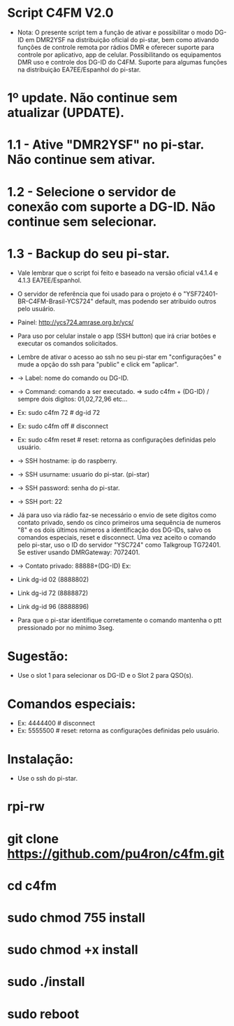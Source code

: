 # Script C4FM V2.0
* Nota: O presente script tem a função de ativar e possibilitar o modo DG-ID em DMR2YSF na distribuição oficial do pi-star, bem como ativando funções de controle remota por rádios DMR e oferecer suporte para controle por aplicativo, app de celular. Possibilitando os equipamentos DMR uso e controle dos DG-ID do C4FM. Suporte para algumas funções na distribuição EA7EE/Espanhol do pi-star.

# 1º update. Não continue sem atualizar (UPDATE).
# 1.1 - Ative "DMR2YSF" no pi-star. Não continue sem ativar.
# 1.2 - Selecione o servidor de conexão com suporte a DG-ID. Não continue sem selecionar.
# 1.3 - Backup do seu pi-star.

* Vale lembrar que o script foi feito e baseado na versão oficial v4.1.4 e 4.1.3 EA7EE/Espanhol.
* O servidor de referência que foi usado para o projeto é o "YSF72401-BR-C4FM-Brasil-YCS724" default, mas podendo ser atribuido outros pelo usuário.
* Painel: http://ycs724.amrase.org.br/ycs/

* Para uso por celular instale o app (SSH button) que irá criar botões e executar os comandos solicitados.
* Lembre de ativar o acesso ao ssh no seu pi-star em "configurações" e mude a opção do ssh para "public" e click em "aplicar".

* -> Label: nome do comando ou DG-ID.
* -> Command: comando a ser executado. => sudo c4fm + (DG-ID)  / sempre dois digitos: 01,02,72,96 etc...  
* Ex: sudo c4fm 72          # dg-id 72
* Ex: sudo c4fm off         # disconnect 
* Ex: sudo c4fm reset       # reset: retorna as configurações definidas pelo usuário.

* -> SSH hostname: ip do raspberry.
* -> SSH usurname: usuario do pi-star. (pi-star)
* -> SSH password: senha do pi-star.
* -> SSH port: 22


* Já para uso via rádio faz-se necessário o envio de sete digitos como contato privado, sendo os cinco primeiros uma sequência de numeros "8" e os dois últimos números a identificação dos DG-IDs, salvo os comandos especiais, reset e disconnect. Uma vez aceito o comando pelo pi-star, uso o ID do servidor "YSC724" como Talkgroup TG72401. Se estiver usando DMRGateway: 7072401.

* -> Contato privado:  88888+(DG-ID)
Ex: 
* Link dg-id 02 (8888802)
* Link dg-id 72 (8888872) 
* Link dg-id 96 (8888896)    
* Para que o pi-star identifique corretamente o comando mantenha o ptt pressionado por no mínimo 3seg.

# Sugestão:
* Use o slot 1 para selecionar os DG-ID e o Slot 2 para QSO(s).

# Comandos especiais:
* Ex: 4444400    # disconnect
* Ex: 5555500    # reset: retorna as configurações definidas pelo usuário.


# Instalação: 
* Use o ssh do pi-star.

#  rpi-rw
#  git clone https://github.com/pu4ron/c4fm.git
#  cd c4fm
#  sudo chmod 755 install
#  sudo chmod +x install
#  sudo ./install

#  sudo reboot


